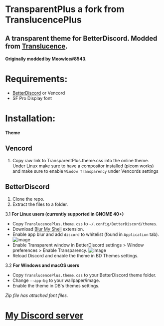 # TransparentPlus a fork from TranslucencePlus
## A transparent theme for BetterDiscord. Modded from [Translucence](https://betterdiscord.app/theme/Translucence).
#### Originally modded by MeowIce#8543.


# Requirements:
- [BetterDiscord](https://betterdiscord.app/) or Vencord
- SF Pro Display font

# Installation:
#### Theme
## Vencord
1. Copy raw link to TransparentPlus.theme.css into the online theme.
Under Linux make sure to have a compositor installed (picom works) and make sure to enable `Window Transparency` under Vencords settings
   
## BetterDiscord
1. Clone the repo.
2. Extract the files to a folder.

3.1 **For Linux users (currently supported in GNOME 40+)**
- Copy `TranslucencePlus.theme.css` to `~/.config/BetterDiscord/themes`.
- Download [Blur My Shell](https://extensions.gnome.org/extension/3193/blur-my-shell/) extension.
- Enable app blur and add `discord` to whitelist (found in `Application` tab).
![image](https://user-images.githubusercontent.com/70711319/168983786-e38ef486-717c-41f9-a283-7889c1e532e0.png)
- Enable Transparent window in BetterDiscord settings > Window preferences > Enable Transparency.
![image](https://user-images.githubusercontent.com/70711319/168984207-3b09e0c5-eddb-4b6b-b224-f2b8b4682ec0.png)
- Reload Discord and enable the theme in BD Themes settings.

3.2 **For Windows and macOS users**
- Copy `TranslucencePlus.theme.css` to your BetterDiscord theme folder.
- Change `--app-bg` to your wallpaper/image.
- Enable the theme in DB's themes settings.

*Zip file has attached font files.*

# [My Discord server](https://discord.gg/YHsw9aDzG5)
